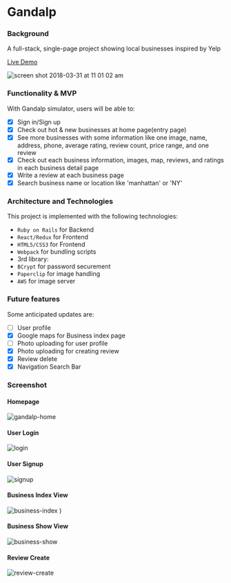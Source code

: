 # Gandalp

### Background

A full-stack, single-page project showing local businesses inspired by Yelp

[Live Demo](http://aa-selp.herokuapp.com/#/)

![screen shot 2018-03-31 at 11 01 02 am](https://user-images.githubusercontent.com/3492959/38164475-7308a010-34d3-11e8-8f0d-90dcd6453a1c.png)


### Functionality & MVP  

With Gandalp simulator, users will be able to:

- [x] Sign in/Sign up
- [x] Check out hot & new businesses at home page(entry page)
- [x] See more businesses with some information like one image, name, address, phone, average rating, review count, price range, and one review
- [x] Check out each business information, images, map, reviews, and ratings in each business detail page
- [x] Write a review at each business page
- [x] Search business name or location like 'manhattan' or 'NY'

### Architecture and Technologies

This project is implemented with the following technologies:

- `Ruby on Rails` for Backend
- `React/Redux` for Frontend
- `HTML5/CSS3` for Frontend
- `Webpack` for bundling scripts
- 3rd library:
 - `BCrypt` for password securement
 - `Paperclip` for image handling 
 - `AWS` for image server

### Future features

Some anticipated updates are:

- [ ] User profile
- [x] Google maps for Business index page
- [ ] Photo uploading for user profile
- [x] Photo uploading for creating review
- [x] Review delete
- [x] Navigation Search Bar

### Screenshot

#### Homepage 
![gandalp-home](https://user-images.githubusercontent.com/3492959/38164497-a4f7e90a-34d3-11e8-858a-e51fbde33564.png)

#### User Login
![login](https://user-images.githubusercontent.com/3492959/37535808-3831d494-291f-11e8-9fb5-6592f82c0518.png)

#### User Signup
![signup](https://user-images.githubusercontent.com/3492959/37535805-3735a6d8-291f-11e8-92b9-80cb06fc1a27.png)

#### Business Index View
![business-index](https://user-images.githubusercontent.com/3492959/38164541-589d6aac-34d4-11e8-89e4-3f8ad481bf0a.png)
)

#### Business Show View
![business-show](https://user-images.githubusercontent.com/3492959/38164546-6b9ef102-34d4-11e8-8669-3a660d34179d.png)

#### Review Create
![review-create](https://user-images.githubusercontent.com/3492959/38164603-1530ce52-34d5-11e8-997a-5a93e5954655.png)
